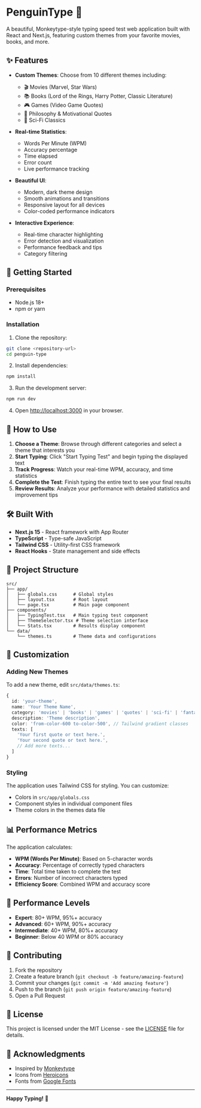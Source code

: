 # PenguinType 🐧

A beautiful, Monkeytype-style typing speed test web application built with React and Next.js, featuring custom themes from your favorite movies, books, and more.

## ✨ Features

- **Custom Themes**: Choose from 10 different themes including:
  - 🎬 Movies (Marvel, Star Wars)
  - 📚 Books (Lord of the Rings, Harry Potter, Classic Literature)
  - 🎮 Games (Video Game Quotes)
  - 🧠 Philosophy & Motivational Quotes
  - 🚀 Sci-Fi Classics

- **Real-time Statistics**:
  - Words Per Minute (WPM)
  - Accuracy percentage
  - Time elapsed
  - Error count
  - Live performance tracking

- **Beautiful UI**:
  - Modern, dark theme design
  - Smooth animations and transitions
  - Responsive layout for all devices
  - Color-coded performance indicators

- **Interactive Experience**:
  - Real-time character highlighting
  - Error detection and visualization
  - Performance feedback and tips
  - Category filtering

## 🚀 Getting Started

### Prerequisites

- Node.js 18+ 
- npm or yarn

### Installation

1. Clone the repository:
```bash
git clone <repository-url>
cd penguin-type
```

2. Install dependencies:
```bash
npm install
```

3. Run the development server:
```bash
npm run dev
```

4. Open [http://localhost:3000](http://localhost:3000) in your browser.

## 🎯 How to Use

1. **Choose a Theme**: Browse through different categories and select a theme that interests you
2. **Start Typing**: Click "Start Typing Test" and begin typing the displayed text
3. **Track Progress**: Watch your real-time WPM, accuracy, and time statistics
4. **Complete the Test**: Finish typing the entire text to see your final results
5. **Review Results**: Analyze your performance with detailed statistics and improvement tips

## 🛠️ Built With

- **Next.js 15** - React framework with App Router
- **TypeScript** - Type-safe JavaScript
- **Tailwind CSS** - Utility-first CSS framework
- **React Hooks** - State management and side effects

## 📁 Project Structure

```
src/
├── app/
│   ├── globals.css      # Global styles
│   ├── layout.tsx       # Root layout
│   └── page.tsx         # Main page component
├── components/
│   ├── TypingTest.tsx   # Main typing test component
│   ├── ThemeSelector.tsx # Theme selection interface
│   └── Stats.tsx        # Results display component
└── data/
    └── themes.ts        # Theme data and configurations
```

## 🎨 Customization

### Adding New Themes

To add a new theme, edit `src/data/themes.ts`:

```typescript
{
  id: 'your-theme',
  name: 'Your Theme Name',
  category: 'movies' | 'books' | 'games' | 'quotes' | 'sci-fi' | 'fantasy',
  description: 'Theme description',
  color: 'from-color-600 to-color-500', // Tailwind gradient classes
  texts: [
    'Your first quote or text here.',
    'Your second quote or text here.',
    // Add more texts...
  ]
}
```

### Styling

The application uses Tailwind CSS for styling. You can customize:
- Colors in `src/app/globals.css`
- Component styles in individual component files
- Theme colors in the themes data file

## 📊 Performance Metrics

The application calculates:

- **WPM (Words Per Minute)**: Based on 5-character words
- **Accuracy**: Percentage of correctly typed characters
- **Time**: Total time taken to complete the test
- **Errors**: Number of incorrect characters typed
- **Efficiency Score**: Combined WPM and accuracy score

## 🎯 Performance Levels

- **Expert**: 80+ WPM, 95%+ accuracy
- **Advanced**: 60+ WPM, 90%+ accuracy  
- **Intermediate**: 40+ WPM, 80%+ accuracy
- **Beginner**: Below 40 WPM or 80% accuracy

## 🤝 Contributing

1. Fork the repository
2. Create a feature branch (`git checkout -b feature/amazing-feature`)
3. Commit your changes (`git commit -m 'Add amazing feature'`)
4. Push to the branch (`git push origin feature/amazing-feature`)
5. Open a Pull Request

## 📝 License

This project is licensed under the MIT License - see the [LICENSE](LICENSE) file for details.

## 🙏 Acknowledgments

- Inspired by [Monkeytype](https://monkeytype.com/)
- Icons from [Heroicons](https://heroicons.com/)
- Fonts from [Google Fonts](https://fonts.google.com/)

---

**Happy Typing!** 🚀
